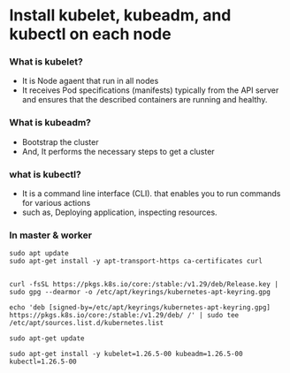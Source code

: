 # Install kubelet, kubeadm, and kubectl on each node

### What is kubelet?
- It is Node agaent that run in all nodes 
- It receives Pod specifications (manifests) typically from the API server and ensures that the described containers are running and healthy. 	


### What is kubeadm?

- Bootstrap the cluster
- And, It performs the necessary steps to get a cluster

### what is kubectl?

- It is a command line interface (CLI). that enables you to run commands for various actions
- such as, Deploying application, inspecting resources.

### In master & worker
```
sudo apt update
sudo apt-get install -y apt-transport-https ca-certificates curl


curl -fsSL https://pkgs.k8s.io/core:/stable:/v1.29/deb/Release.key | sudo gpg --dearmor -o /etc/apt/keyrings/kubernetes-apt-keyring.gpg

echo 'deb [signed-by=/etc/apt/keyrings/kubernetes-apt-keyring.gpg] https://pkgs.k8s.io/core:/stable:/v1.29/deb/ /' | sudo tee /etc/apt/sources.list.d/kubernetes.list

sudo apt-get update

sudo apt-get install -y kubelet=1.26.5-00 kubeadm=1.26.5-00 kubectl=1.26.5-00
``` 
  
